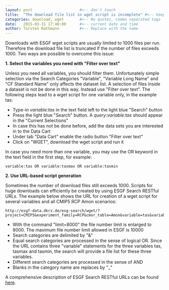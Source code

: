 ```yaml
---
layout: post                     #<-- don't touch
title:  "The download file list in wget script is incomplete" #<-- keep the quotes " ... "
categories: download, wget       #<-- No quotes, comma separated tags
date:   2015-03-31 17:40:00      #<-- current date and time
author: Torsten Rathmann         #<-- Replace with the name
---
```


Downloads with ESGF wget scripts are usually limited to 1000 files per run. Therefore the download file list is truncated if the number of files exceeds 1000. Two ways are possible to overcome this issue:

**1. Select the variables you need with "Filter over text"** 

Unless you need all variables, you should filter them. Unfortunately simple selection via the Search Categories "Variable", "Variable Long Name" and "CF Standard Name" only affects the dataset list. A selection of files inside a dataset is not be done in this way. Instead use "Filter over text". The following steps lead to a wget script for one variable only, in the example tas:

* Type-in *variable:tas* in the text field left to the light blue "Search" button
* Press the light blue "Search" button. A *query:variable:tas* should appear in the "Current Selections"
* In case this has not be done before, add the data sets you are interested in to the Data Cart
* Under tab "Data Cart" enable the radio button "Filter over text"
* Click on "WGET", download the wget script and run it

In case you need more than one variable, you may use the OR keyword in the text field in the first step, for example:

    variable:tas OR variable:tasmax OR variable:tasmin


**2. Use URL-based script generation**

Sometimes the number of download files still exceeds 1000. Scripts for huge downloads can efficiently be created by using ESGF Search RESTful URLs. The example below shows the URL for creation of a wget script for several variables and all CMIP5 RCP Amon scenarios:

    http://esgf-data.dkrz.de/esg-search/wget/?project=CMIP5&experiment_family=RCP&cmor_table=Amon&variable=tas&variable=tasmax&variable=tasmin&limit=8000

* With the command "limit=8000" the file number limit is enlarged to 8000. The maximum file number limit allowed in ESGF is 10000
* Search categories are delimited by "&"
* Equal search categories are processed in the sense of logical OR. Since the URL contains three "variable" statements for the three variables tas, tasmax and tasmin, the search will provide a file list for these three variables.
* Different search categories are processed in the sense of AND
* Blanks in the category name are replaces by "_"

A comprehensive description of ESGF Search RESTful URLs can be found [here][ESGF Search RESTful API].

[ESGF Search RESTful API]: https://github.com/ESGF/esgf.github.io/wiki/ESGF_Search_REST_API

